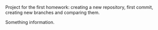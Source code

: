 Project for the first homework: creating a new repository, first commit, creating new branches and comparing them.

Something information.